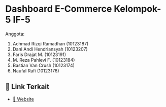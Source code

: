 # Dashboard E-Commerce Kelompok-5 IF-5

Anggota:
1. Achmad Rizqi Ramadhan (10123187)
2. Dani Andi Hendriansyah (10123207)
3. Faris Drajat M. (10123191)
4. M. Reza Pahlevi F. (10123184)
5. Bastian Van Crush (10123174)
6. Naufal Rafi (10123176)

## 📌 Link Terkait
- [🔗 Website](https://dashboard-e-commerce-5.streamlit.app/)
